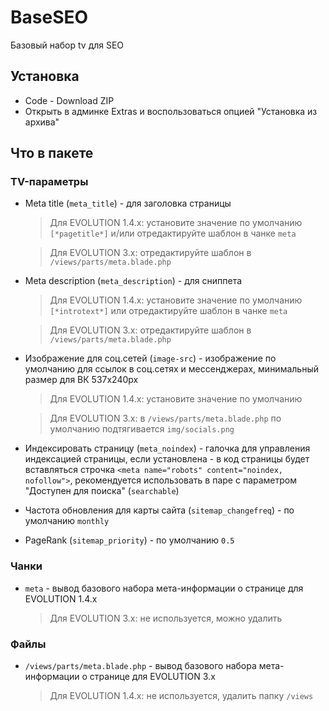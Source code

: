 # BaseSEO
Базовый набор tv для SEO

## Установка
- Code - Download ZIP
- Открыть в админке Extras и воспользоваться опцией "Установка из архива"

## Что в пакете
### TV-параметры
+ Meta title (`meta_title`) - для заголовка страницы

    > Для EVOLUTION 1.4.x: установите значение по умолчанию `[*pagetitle*]` и/или отредактируйте шаблон в чанке `meta`

    > Для EVOLUTION 3.x: отредактируйте шаблон в `/views/parts/meta.blade.php`

+ Meta description (`meta_description`) - для сниппета

    > Для EVOLUTION 1.4.x: установите значение по умолчанию `[*introtext*]` или отредактируйте шаблон в чанке `meta`

    > Для EVOLUTION 3.x: отредактируйте шаблон в `/views/parts/meta.blade.php`

+ Изображение для соц.сетей (`image-src`) - изображение по умолчанию для ссылок в соц.сетях и мессенджерах, минимальный размер для ВК 537x240px

    > Для EVOLUTION 1.4.x: установите значение по умолчанию

    > Для EVOLUTION 3.x: в `/views/parts/meta.blade.php` по умолчанию подтягивается `img/socials.png`

+ Индексировать страницу (`meta_noindex`) - галочка для управления индексацией страницы, если установлена - в код страницы будет вставляться строчка `<meta name="robots" content="noindex, nofollow">`, рекомендуется использовать в паре с параметром "Доступен для поиска" (`searchable`)

+ Частота обновления для карты сайта (`sitemap_changefreq`) - по умолчанию `monthly`
+ PageRank (`sitemap_priority`) - по умолчанию `0.5`

### Чанки
+ `meta` - вывод базового набора мета-информации о странице для EVOLUTION 1.4.x

    > Для EVOLUTION 3.x: не используется, можно удалить

### Файлы
+ `/views/parts/meta.blade.php` - вывод базового набора мета-информации о странице для EVOLUTION 3.x

    > Для EVOLUTION 1.4.x: не используется, удалить папку `/views`